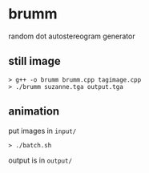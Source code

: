 # brumm
random dot autostereogram generator

## still image
```
> g++ -o brumm brumm.cpp tagimage.cpp
> ./brumm suzanne.tga output.tga
```
## animation
put images in ```input/```
```
> ./batch.sh
```
output is in ```output/```
